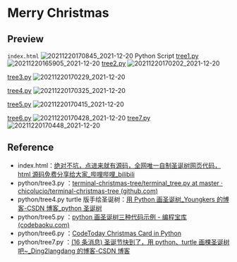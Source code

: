 # Merry Christmas
## Preview
`index.html`
![20211220170845_2021-12-20](https://raw.githubusercontent.com/Achuan-2/PicBed/pic/assets/README/20211220170845_2021-12-20.png)
Python Script
[tree1.py ](python/tree1.py )
![20211220165905_2021-12-20](https://raw.githubusercontent.com/Achuan-2/PicBed/pic/assets/README/20211220165905_2021-12-20.png)
[tree2.py](python/tree2.py )
![20211220170202_2021-12-20](https://raw.githubusercontent.com/Achuan-2/PicBed/pic/assets/README/20211220170202_2021-12-20.png)

[tree3.py](python/tree3.py )
![20211220170229_2021-12-20](https://raw.githubusercontent.com/Achuan-2/PicBed/pic/assets/README/20211220170229_2021-12-20.png)

[tree4.py](python/tree4.py )
![20211220170325_2021-12-20](https://raw.githubusercontent.com/Achuan-2/PicBed/pic/assets/README/20211220170325_2021-12-20.png)

[tree5.py](python/tree5.py )
![20211220170415_2021-12-20](https://raw.githubusercontent.com/Achuan-2/PicBed/pic/assets/README/20211220170415_2021-12-20.png)

[tree6.py](python/tree6.py)
![20211220170428_2021-12-20](https://raw.githubusercontent.com/Achuan-2/PicBed/pic/assets/README/20211220170428_2021-12-20.png)
[tree7.py](python/tree7.py)
![20211220170448_2021-12-20](https://raw.githubusercontent.com/Achuan-2/PicBed/pic/assets/README/20211220170448_2021-12-20.png)
## Reference 
- index.html：[绝对不坑，点进来就有源码，全网唯一自制圣诞树网页代码，html 源码免费分享给大家_哔哩哔哩_bilibili](https://www.bilibili.com/video/BV1tm4y1X7SL)
- python/tree3.py ：[terminal-christmas-tree/terminal_tree.py at master · chicolucio/terminal-christmas-tree (github.com)](https://github.com/chicolucio/terminal-christmas-tree/blob/master/terminal_tree.py)
- python/tree4.py turtle 版手绘圣诞树：[用 Python 画圣诞树_Youngkers 的博客-CSDN 博客_python 圣诞树](https://blog.csdn.net/weixin_44511899/article/details/121915101)
- python/tree5.py ：[python 画圣诞树三种代码示例 - 编程宝库 (codebaoku.com)](http://www.codebaoku.com/it-python/it-python-232037.html)
- python/tree6.py ：[CodeToday Christmas Card in Python](https://www.codetoday.co.uk/christmas)
- python/tree7.py ：[(16 条消息) 圣诞节快到了，用 python、turtle 画棵圣诞树吧~_Ding2langdang 的博客-CSDN 博客](https://blog.csdn.net/Ding2langdang/article/details/121491593)
